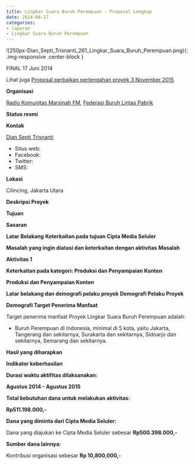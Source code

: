 ```yaml
---
title: Lingkar Suara Buruh Perempuan - Proposal Lengkap
date: 2014-06-17
categories:
- laporan
- Lingkar Suara Buruh Perempuan
---
```


![250px-Dian_Septi_Trisnanti_261_Lingkar_Suara_Buruh_Perempuan.png){: .img-responsive .center-block }

FINAL 17 Juni 2014

Lihat juga [Proposal perbaikan pertengahan proyek 3 November 2015](http://wiki.ciptamedia.org/wiki/Lingkar_Suara_Buruh_Perempuan_Revisi)

**Organisasi**

  [Radio Komunitas Marsinah FM](http://wiki.ciptamedia.org/wiki/Radio_Komunitas_Marsinah_FM), [Federasi Buruh Lintas Pabrik](http://wiki.ciptamedia.org/wiki/Federasi_Buruh_Lintas_Pabrik)
  
**Status resmi**

**Kontak**

  [Dian Septi Trisnanti](http://wiki.ciptamedia.org/wiki/Dian_Septi_Trisnanti)
  
* Situs web: 
* Facebook: 
* Twitter: 
* SMS: 

**Lokasi**

Cilincing, Jakarta Utara

**Deskripsi Proyek**


**Tujuan**


**Sasaran**


**Latar Belakang**
 **Keterkaitan pada tujuan Cipta Media Seluler**

**Masalah yang ingin diatasi dan keterkaitan dengan aktivitas**
 **Masalah**

    
 **Aktivitas 1**

    
**Keterkaitan pada kategori: Produksi dan Penyampaian Konten**

   
**Produksi dan Penyampaian Konten**

 **Latar belakang dan demografi pelaku proyek**
 **Demografi Pelaku Proyek**

 **Demografi Target Penerima Manfaat**
 
Target penerima manfaat Proyek Lingkar Suara Buruh Perempuan adalah:

* Buruh Perempuan di Indonesia, minimal di 5 kota, yaitu Jakarta, Tangerang dan sekitarnya, Surakarta dan sekitarnya, Sidoarjo dan sekitarnya, Semarang dan sekitarnya.
 
 **Hasil yang diharapkan**
 
 **Indikator keberhasilan**

 
 **Durasi waktu aktifitas dilaksanakan:**
 
 **Agustus 2014 - Agustus 2015**

 **Total kebutuhan dana untuk melakukan aktivitas:**
 
 **Rp511.198.000,-**

**Dana yang diminta dari Cipta Media Seluler:**

Dana yang diajukan ke Cipta Media Seluler sebesar **Rp500.398.000,-**

**Sumber dana lainnya:**

Kontribusi organisasi sebesar **Rp 10,800,000,-**
 
